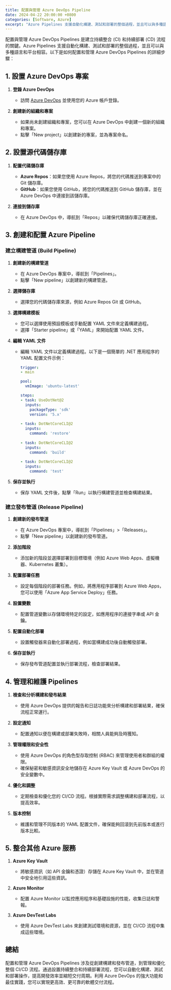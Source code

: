 ```yaml
---
title: 配置與管理 Azure DevOps Pipeline
date: 2024-04-22 20:00:00 +0800
categories: [Software, Azure]
excerpt: "Azure Pipelines 支援自動化構建、測試和部署的整個過程，並且可以與多種語言和平台相容。"
---
```


配置與管理 Azure DevOps Pipelines 是建立持續整合 (CI) 和持續部署 (CD) 流程的關鍵。Azure Pipelines 支援自動化構建、測試和部署的整個過程，並且可以與多種語言和平台相容。以下是如何配置和管理 Azure DevOps Pipelines 的詳細步驟：

## **1. 設置 Azure DevOps 專案**

1. **登錄 Azure DevOps**
   - 訪問 [Azure DevOps](https://dev.azure.com) 並使用您的 Azure 帳戶登錄。

2. **創建新的組織和專案**
   - 如果尚未創建組織和專案，您可以在 Azure DevOps 中創建一個新的組織和專案。
   - 點擊「New project」以創建新的專案，並為專案命名。

## **2. 設置源代碼儲存庫**

1. **配置代碼儲存庫**
   - **Azure Repos**：如果您使用 Azure Repos，將您的代碼推送到專案中的 Git 儲存庫。
   - **GitHub**：如果您使用 GitHub，將您的代碼推送到 GitHub 儲存庫，並在 Azure DevOps 中連接到該儲存庫。

2. **連接到儲存庫**
   - 在 Azure DevOps 中，導航到「Repos」以確保代碼儲存庫正確連接。

## **3. 創建和配置 Azure Pipeline**

### **建立構建管道 (Build Pipeline)**

1. **創建新的構建管道**
   - 在 Azure DevOps 專案中，導航到「Pipelines」。
   - 點擊「New pipeline」以創建新的構建管道。

2. **選擇儲存庫**
   - 選擇您的代碼儲存庫來源，例如 Azure Repos Git 或 GitHub。

3. **選擇構建模板**
   - 您可以選擇使用預設模板或手動配置 YAML 文件來定義構建過程。
   - 選擇「Starter pipeline」或「YAML」來開始配置 YAML 文件。

4. **編輯 YAML 文件**
   - 編輯 YAML 文件以定義構建過程。以下是一個簡單的 .NET 應用程序的 YAML 配置文件示例：
     ```yaml
     trigger:
     - main

     pool:
       vmImage: 'ubuntu-latest'

     steps:
     - task: UseDotNet@2
       inputs:
         packageType: 'sdk'
         version: '5.x'
         
     - task: DotNetCoreCLI@2
       inputs:
         command: 'restore'
         
     - task: DotNetCoreCLI@2
       inputs:
         command: 'build'
         
     - task: DotNetCoreCLI@2
       inputs:
         command: 'test'
     ```

5. **保存並執行**
   - 保存 YAML 文件後，點擊「Run」以執行構建管道並檢查構建結果。

### **建立發布管道 (Release Pipeline)**

1. **創建新的發布管道**
   - 在 Azure DevOps 專案中，導航到「Pipelines」>「Releases」。
   - 點擊「New pipeline」以創建新的發布管道。

2. **添加階段**
   - 添加新的階段並選擇部署到目標環境（例如 Azure Web Apps、虛擬機器、Kubernetes 叢集）。

3. **配置部署任務**
   - 設定每個階段的部署任務。例如，將應用程序部署到 Azure Web Apps，您可以使用「Azure App Service Deploy」任務。

4. **設置變數**
   - 配置管道變數以存儲環境特定的設定，如應用程序的連接字串或 API 金鑰。

5. **配置自動化部署**
   - 設置觸發器來自動化部署過程，例如當構建成功後自動觸發部署。

6. **保存並執行**
   - 保存發布管道配置並執行部署流程，檢查部署結果。

## **4. 管理和維護 Pipelines**

1. **檢查和分析構建和發布結果**
   - 使用 Azure DevOps 提供的報告和日誌功能來分析構建和部署結果，確保流程正常運行。

2. **設定通知**
   - 配置通知以便在構建或部署失敗時，相關人員能夠及時獲知。

3. **管理權限和安全性**
   - 使用 Azure DevOps 的角色型存取控制 (RBAC) 來管理使用者和群組的權限。
   - 確保秘密和敏感資訊安全地儲存在 Azure Key Vault 或 Azure DevOps 的安全變數中。

4. **優化和調整**
   - 定期檢查和優化您的 CI/CD 流程。根據實際需求調整構建和部署流程，以提高效率。

5. **版本控制**
   - 維護和管理不同版本的 YAML 配置文件，確保能夠回滾到先前版本或進行版本比較。

## **5. 整合其他 Azure 服務**

1. **Azure Key Vault**
   - 將敏感資訊（如 API 金鑰和憑證）存儲在 Azure Key Vault 中，並在管道中安全地引用這些資訊。

2. **Azure Monitor**
   - 配置 Azure Monitor 以監控應用程序和基礎設施的性能，收集日誌和警報。

3. **Azure DevTest Labs**
   - 使用 Azure DevTest Labs 來創建測試環境和資源，並在 CI/CD 流程中集成這些環境。

## **總結**

配置和管理 Azure DevOps Pipelines 涉及從創建構建和發布管道，到管理和優化整個 CI/CD 流程。通過設置持續整合和持續部署流程，您可以自動化構建、測試和部署操作，提高開發效率並縮短交付周期。利用 Azure DevOps 的強大功能和最佳實踐，您可以實現更高效、更可靠的軟體交付流程。
